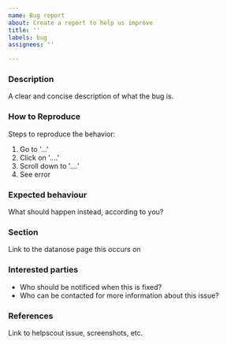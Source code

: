 ```yaml
---
name: Bug report
about: Create a report to help us improve
title: ''
labels: bug
assignees: ''

---
```


### Description
A clear and concise description of what the bug is.

### How to Reproduce
Steps to reproduce the behavior:
1. Go to '...'
2. Click on '....'
3. Scroll down to '....'
4. See error

### Expected behaviour
What should happen instead, according to you?

### Section
Link to the datanose page this occurs on

### Interested parties
- Who should be notificed when this is fixed?
- Who can be contacted for more information about this issue?

### References
Link to helpscout issue, screenshots, etc.
